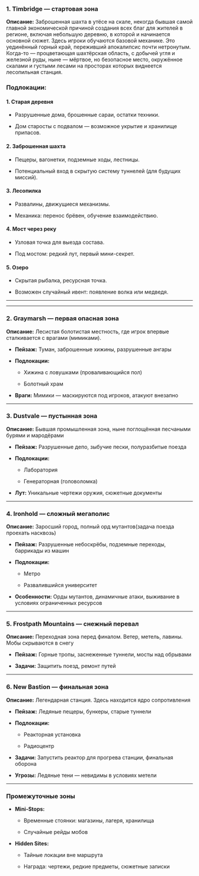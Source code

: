 
### 1. Timbridge — стартовая зона

**Описание:** Заброшенная шахта в утёсе на скале, некогда бывшая самой главной экономической причиной создания всех благ для жителей в регионе, включая небольшую деревню, в которой и начинается основной сюжет. Здесь игроки обучаются базовой механике. Это уединённый горный край, переживший апокалипсис почти нетронутым. Когда-то — процветающая шахтёрская область, с добычей угля и железной руды, ныне — мёртвое, но безопасное место, окружённое скалами и густыми лесами на просторах которых виднеется лесопильная станция.

### Подлокации:

#### 1. Старая деревня 

- Разрушенные дома, брошенные сараи, остатки техники.
    
- Дом старосты с подвалом — возможное укрытие и хранилище припасов.
    

#### 2. Заброшенная шахта 

- Пещеры, вагонетки, подземные ходы, лестницы.
    
- Потенциальный вход в скрытую систему туннелей (для будущих миссий).
    

#### 3. Лесопилка 

- Развалины, движущиеся механизмы.
    
- Механика: перенос брёвен, обучение взаимодействию.
    

#### 4. Мост через реку 

- Узловая точка для выезда состава.
    
- Под мостом: редкий лут, первый мини-секрет.
    

#### 5. Озеро 

- Скрытая рыбалка, ресурсная точка.
    
- Возможен случайный ивент: появление волка или медведя.
    

---
    

---

### 2. Graymarsh — первая опасная зона

**Описание:** Лесистая болотистая местность, где игрок впервые сталкивается с врагами (мимиками).

- **Пейзаж:** Туман, заброшенные хижины, разрушенные ангары
    
- **Подлокации:**
    
    - Хижина с ловушками (проваливающийся пол)
        
    - Болотный храм
        
- **Враги:** Мимики — маскируются под игроков, атакуют внезапно
    

---

### 3. Dustvale — пустынная зона

**Описание:** Бывшая промышленная зона, ныне поглощённая песчаными бурями и мародёрами

- **Пейзаж:** Разрушенные депо, зыбучие пески, полуразбитые поезда
    
- **Подлокации:**
    
    - Лаборатория
        
    - Генераторная (головоломка)
        
- **Лут:** Уникальные чертежи оружия, сюжетные документы
    

---

### 4. Ironhold — сложный мегаполис

**Описание:** Заросший город, полный орд мутантов(задача поезда проехать насквозь)

- **Пейзаж:** Разрушенные небоскрёбы, подземные переходы, баррикады из машин
    
- **Подлокации:**
    
    - Метро
        
    - Развалившийся университет
        
- **Особенности:** Орды мутантов, динамичные атаки, выживание в условиях ограниченных ресурсов
    

---

### 5. Frostpath Mountains — снежный перевал

**Описание:** Переходная зона перед финалом. Ветер, метель, лавины. Мобы скрываются в снегу

- **Пейзаж:** Горные тропы, заснеженные туннели, мосты над обрывами
    
- **Задачи:** Защитить поезд, ремонт путей
    

---

### 6. New Bastion — финальная зона

**Описание:** Легендарная станция. Здесь находится ядро сопротивления

- **Пейзаж:** Ледяные пещеры, бункеры, старые туннели
    
- **Подлокации:**
    
    - Реакторная установка
        
    - Радиоцентр
        
- **Задачи:** Запустить реактор для прогрева станции, финальная оборона
    
- **Угрозы:** Ледяные тени — невидимы в условиях метели
    

---

### Промежуточные зоны

- **Mini-Stops:**
    
    - Временные стоянки: магазины, лагеря, хранилища
        
    - Случайные рейды мобов
        
- **Hidden Sites:**
    
    - Тайные локации вне маршрута
        
    - Награда: чертежи, редкие предметы, сюжетные записки